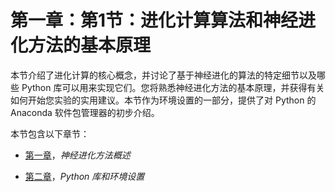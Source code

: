 # 第一章：第1节：进化计算算法和神经进化方法的基本原理

本节介绍了进化计算的核心概念，并讨论了基于神经进化的算法的特定细节以及哪些 Python 库可以用来实现它们。您将熟悉神经进化方法的基本原理，并获得有关如何开始您实验的实用建议。本节作为环境设置的一部分，提供了对 Python 的 Anaconda 软件包管理器的初步介绍。

本节包含以下章节：

+   [第一章](f59c6396-55e5-4495-95c0-7af9a42c2f20.xhtml)，*神经进化方法概述*

+   [第二章](c673e180-4440-4eea-98f8-8800c77162c8.xhtml)，*Python 库和环境设置*
